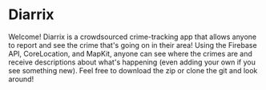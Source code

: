 # Diarrix
Welcome! Diarrix is a crowdsourced crime-tracking app that allows anyone to report and see the crime that's going on in their area! Using the Firebase API, CoreLocation, and MapKit, anyone can see where the crimes are and receive descriptions about what's happening (even adding your own if you see something new). Feel free to download the zip or clone the git and look around!
